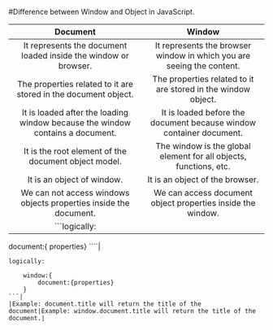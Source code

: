 #Difference between Window and Object in JavaScript.



|  **Document** | **Window** | 
| :----:  | :----:|
|It represents the document loaded inside the window or browser.|It represents the browser window in which you are seeing the content.|
|The properties related to it are stored in the document object.|The properties related to it are stored in the window object.|
|It is loaded after the loading window because the window contains a document.|It is loaded before the document because window container document.|
|It is the root element of the document object model.|The window is the global element for all objects, functions, etc.|
|It is an object of window.|It is an object of the browser.|
|We can not access windows objects properties inside the document.|We can access document object properties inside the window.|
| ```logically:

document:{ properties} ````|
```
logically:

    window:{
        document:{properties}
    }
```|
|Example: document.title will return the title of the document|Example: window.document.title will return the title of the document.|
